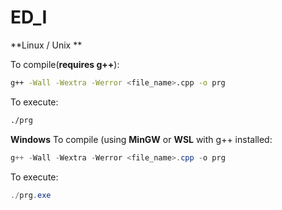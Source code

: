 # ED_I

**Linux / Unix **

To compile(**requires g++**):
 ```bash
 g++ -Wall -Wextra -Werror <file_name>.cpp -o prg
 ```
To execute:
 ```bash
 ./prg
 ```
**Windows**
To compile (using **MinGW** or **WSL** with g++ installed:
```powershell
g++ -Wall -Wextra -Werror <file_name>.cpp -o prg
```

To execute:
 ```powershell
 ./prg.exe
 ```
 
